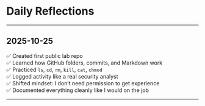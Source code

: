 # Daily Reflections

---

## 2025-10-25

✅ Created first public lab repo  
✅ Learned how GitHub folders, commits, and Markdown work  
✅ Practiced `ls`, `cd`, `rm`, `kill`, `cat`, `chmod`  
✅ Logged activity like a real security analyst  
✅ Shifted mindset: I don’t need permission to get experience  
✅ Documented everything cleanly like I would on the job

---
